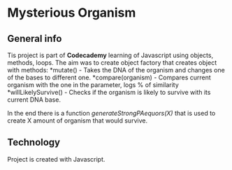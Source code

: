 # Mysterious Organism

## General info

Tis project is part of **Codecademy** learning of Javascript using objects, methods, loops.
The aim was to create object factory that creates object with methods:
*mutate() - Takes the DNA of the organism and changes one of the bases to different one.
*compare(organism) - Compares current organism with the one in the parameter, logs % of similarity
*willLikelySurvive() - Checks if the organism is likely to survive with its current DNA base.

In the end there is a function *generateStrongPAequors(X)* that is used to create X amount of organism that would survive.

## Technology

Project is created with Javascript.
